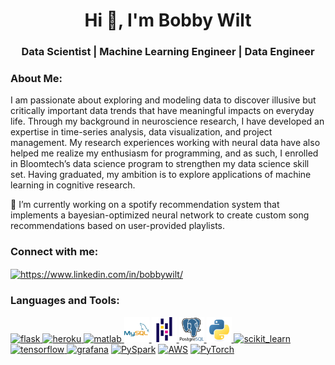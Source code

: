 

<h1 align="center">Hi 👋, I'm Bobby Wilt</h1>
<h3 align="center">Data Scientist | Machine Learning Engineer | Data Engineer</h3>

### About Me:
I am passionate about exploring and modeling data to discover illusive but critically important data trends that have meaningful impacts on everyday life.  Through my background in neuroscience research, I have developed an expertise in time-series analysis, data visualization, and project management.  My research experiences working with neural data have also helped me realize my enthusiasm for programming, and as such, I enrolled in Bloomtech’s data science program to strengthen my data science skill set.  Having graduated, my ambition is to explore applications of machine learning in cognitive research.

🔭 I’m currently working on a spotify recommendation system that implements a bayesian-optimized neural network to create custom song recommendations based on user-provided playlists.

<h3 align="left">Connect with me:</h3>
<p align="left">
<a href="https://linkedin.com/in/https://www.linkedin.com/in/bobbywilt/" target="blank"><img align="center" src="https://raw.githubusercontent.com/rahuldkjain/github-profile-readme-generator/master/src/images/icons/Social/linked-in-alt.svg" alt="https://www.linkedin.com/in/bobbywilt/" height="30" width="40" /></a>
</p>

<h3 align="left">Languages and Tools:</h3>
<p align="left"> <a href="https://flask.palletsprojects.com/" target="_blank" rel="noreferrer"> <img src="https://www.vectorlogo.zone/logos/pocoo_flask/pocoo_flask-icon.svg" alt="flask" width="40" height="40"/> </a> <a href="https://heroku.com" target="_blank" rel="noreferrer"> <img src="https://www.vectorlogo.zone/logos/heroku/heroku-icon.svg" alt="heroku" width="40" height="40"/> </a> <a href="https://www.mathworks.com/" target="_blank" rel="noreferrer"> <img src="https://upload.wikimedia.org/wikipedia/commons/2/21/Matlab_Logo.png" alt="matlab" width="40" height="40"/> </a> <a href="https://www.mysql.com/" target="_blank" rel="noreferrer"> <img src="https://raw.githubusercontent.com/devicons/devicon/master/icons/mysql/mysql-original-wordmark.svg" alt="mysql" width="40" height="40"/> </a> <a href="https://pandas.pydata.org/" target="_blank" rel="noreferrer"> <img src="https://raw.githubusercontent.com/devicons/devicon/2ae2a900d2f041da66e950e4d48052658d850630/icons/pandas/pandas-original.svg" alt="pandas" width="40" height="40"/> </a> <a href="https://www.postgresql.org" target="_blank" rel="noreferrer"> <img src="https://raw.githubusercontent.com/devicons/devicon/master/icons/postgresql/postgresql-original-wordmark.svg" alt="postgresql" width="40" height="40"/> </a> <a href="https://www.python.org" target="_blank" rel="noreferrer"> <img src="https://raw.githubusercontent.com/devicons/devicon/master/icons/python/python-original.svg" alt="python" width="40" height="40"/> </a> <a href="https://scikit-learn.org/" target="_blank" rel="noreferrer"> <img src="https://upload.wikimedia.org/wikipedia/commons/0/05/Scikit_learn_logo_small.svg" alt="scikit_learn" width="40" height="40"/> </a> <a href="https://www.tensorflow.org" target="_blank" rel="noreferrer"> <img src="https://www.vectorlogo.zone/logos/tensorflow/tensorflow-icon.svg" alt="tensorflow" width="40" height="40"/> </a> 
<a href="https://grafana.com/" target="_blank" rel="noreferrer"> <img src="https://www.vectorlogo.zone/logos/grafana/grafana-ar21.svg" alt="grafana" width="40" height="40"/></a> </a> 
<a href="https://spark.apache.org/docs/latest/api/python/index.html" target="_blank" rel="noreferrer"> <img src="https://www.vectorlogo.zone/logos/apache_spark/apache_spark-ar21.svg" alt="PySpark" width="40" height="40"/></a>
<a href="https://aws.amazon.com/" target="_blank" rel="noreferrer"> <img src="https://www.vectorlogo.zone/logos/amazon_aws/amazon_aws-ar21.svg" alt="AWS" width="40" height="40"/></a>
<a href="https://pytorch.org/" target="_blank" rel="noreferrer"> <img src="https://www.vectorlogo.zone/logos/pytorch/pytorch-ar21.svg" alt="PyTorch" width="40" height="40"/></a>
</p>
<!--
**BobbyWilt/BobbyWilt** is a ✨ _special_ ✨ repository because its `README.md` (this file) appears on your GitHub profile.
